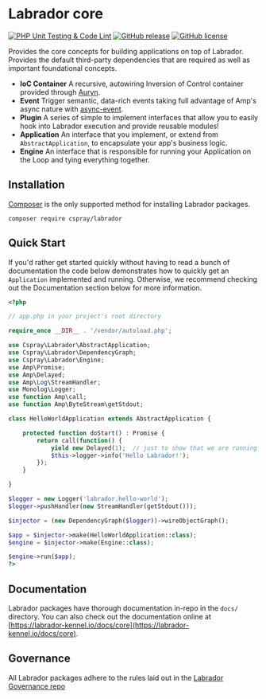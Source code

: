 # Labrador core

[![PHP Unit Testing & Code Lint](https://github.com/labrador-kennel/core/workflows/PHP%20Unit%20Testing%20&%20Code%20Lint/badge.svg)](https://github.com/labrador-kennel/core/actions?query=workflow%3A%22PHP+Unit+Testing+%26+Code+Lint%22)
[![GitHub release](https://img.shields.io/github/release/labrador-kennel/core.svg?style=flat-square)](https://github.com/cspray/labrador/releases/latest)
[![GitHub license](https://img.shields.io/github/license/labrador-kennel/core.svg?style=flat-square)](http://opensource.org/licenses/MIT)

Provides the core concepts for building applications on top of Labrador. Provides the default third-party dependencies 
that are required as well as important foundational concepts.

- **IoC Container** A recursive, autowiring Inversion of Control container provided through [Auryn].
- **Event** Trigger semantic, data-rich events taking full advantage of Amp's async nature with [async-event].
- **Plugin** A series of simple to implement interfaces that allow you to easily hook into Labrador execution and provide reusable modules!
- **Application** An interface that you implement, or extend from `AbstractApplication`, to encapsulate your app's business logic.
- **Engine** An interface that is responsible for running your Application on the Loop and tying everything together.

## Installation

[Composer] is the only supported method for installing Labrador packages.

```
composer require cspray/labrador
```

## Quick Start

If you'd rather get started quickly without having to read a bunch of documentation the code below demonstrates how to 
quickly get an `Application` implemented and running. Otherwise, we recommend checking out the Documentation section 
below for more information.

```php
<?php

// app.php in your project's root directory

require_once __DIR__ . '/vendor/autoload.php';

use Cspray\Labrador\AbstractApplication;
use Cspray\Labrador\DependencyGraph;
use Cspray\Labrador\Engine;
use Amp\Promise;
use Amp\Delayed;
use Amp\Log\StreamHandler;
use Monolog\Logger;
use function Amp\call;
use function Amp\ByteStream\getStdout;

class HelloWorldApplication extends AbstractApplication {

    protected function doStart() : Promise {
        return call(function() {
            yield new Delayed(1);  // just to show that we are running on the Loop
            $this->logger->info('Hello Labrador!');
        }); 
    }

}

$logger = new Logger('labrador.hello-world');
$logger->pushHandler(new StreamHandler(getStdout()));

$injector = (new DependencyGraph($logger))->wireObjectGraph();

$app = $injector->make(HelloWorldApplication::class);
$engine = $injector->make(Engine::class);

$engine->run($app);
?>
```

## Documentation

Labrador packages have thorough documentation in-repo in the `docs/` directory. You can also check out the 
documentation online at [https://labrador-kennel.io/docs/core](https://labrador-kennel.io/docs/core).

## Governance

All Labrador packages adhere to the rules laid out in the [Labrador Governance repo](https://github.com/labrador-kennel/governance)

[Auryn]: https://github.com/rdlowrey/Auryn
[async-event]: https://github.com/labrador-kennel/async-event
[Composer]: https://getcomposer.org